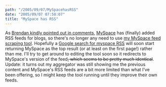 ```yaml
---
path: "/2005/09/07/MySpacehasRSS" 
date: "2005/09/07 07:58:07" 
title: "MySpace has RSS" 
---
```

As <a href="http://typewriting.org/2004/12/26/myspace_RSS_feeds_to_save_time/#comment-1437">Brendan kindly pointed out in comments</a>, <a href="http://www.myspace.com/">MySpace</a> has (finally) added RSS feeds for blogs, so there's no longer any need to use <a href="http://typewriting.org/2004/12/26/myspace_RSS_feeds_to_save_time/">my MySpace feed scraping tool</a>. Hopefully a <a href="http://www.google.com/search?q=myspace+rss">Google search for myspace RSS</a> will soon start returning MySpace as the top result (or at least on the first page!) rather than me. I'll try to get around to editing the tool soon so it redirects to MySpace's version of the feed<strike>, which seems to be pretty much identical</strike>.<br>Update: it turns out my aggregator was still showing me the previous content and MySpace's RSS feeds are a bit more limited than what I've been offering, so I might keep the tool running until they improve their own feeds.